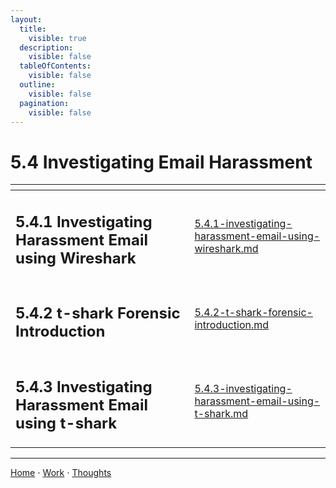 ```yaml
---
layout:
  title:
    visible: true
  description:
    visible: false
  tableOfContents:
    visible: false
  outline:
    visible: false
  pagination:
    visible: false
---
```


# 5.4 Investigating Email Harassment

<table data-view="cards">
  <thead>
    <tr>
      <th></th>
      <th data-hidden data-card-target data-type="content-ref"></th>
    </tr>
  </thead>
  <tbody>
    <tr>
      <td><h2>5.4.1 Investigating Harassment Email using Wireshark</h2></td>
      <td><a href="5.4.1-investigating-harassment-email-using-wireshark.md">5.4.1-investigating-harassment-email-using-wireshark.md</a></td>
    </tr>
    <tr>
      <td><h2>5.4.2 t-shark Forensic Introduction</h2></td>
      <td><a href="5.4.2-t-shark-forensic-introduction.md">5.4.2-t-shark-forensic-introduction.md</a></td>
    </tr>
    <tr>
      <td><h2>5.4.3 Investigating Harassment Email using t-shark</h2></td>
      <td><a href="5.4.3-investigating-harassment-email-using-t-shark.md">5.4.3-investigating-harassment-email-using-t-shark.md</a></td>
    </tr>
  </tbody>
</table>

***

[Home](https://sophiecchen.gitbook.io/sophie-chen) ⋅ [Work](https://sophiecchen.gitbook.io/sophie-chen/work) ⋅ [Thoughts](https://sophiecchen.gitbook.io/sophie-chen/thoughts)
